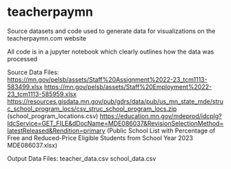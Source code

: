 # teacherpaymn
Source datasets and code used to generate data for visualizations on the teacherpaymn.com website

All code is in a jupyter notebook which clearly outlines how the data was processed

Source Data Files:
https://mn.gov/pelsb/assets/Staff%20Assignment%2022-23_tcm1113-583499.xlsx
https://mn.gov/pelsb/assets/Staff%20Employment%2022-23_tcm1113-585959.xlsx
https://resources.gisdata.mn.gov/pub/gdrs/data/pub/us_mn_state_mde/struc_school_program_locs/csv_struc_school_program_locs.zip (school_program_locations.csv)
https://education.mn.gov/mdeprod/idcplg?IdcService=GET_FILE&dDocName=MDE086037&RevisionSelectionMethod=latestReleased&Rendition=primary (Public School List with Percentage of Free and Reduced-Price Eligible Students from School Year 2023 MDE086037.xlsx)

Output Data Files:
teacher_data.csv
school_data.csv
